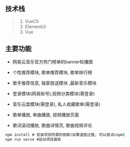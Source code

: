 

## 技术栈

> 1. VueCli
> 2. ElementUi
> 3. Vue

## 主要功能

- 网易云音乐官方热门榜单的banner轮播图
- 个性推荐模块,  歌单推荐模块, 歌单排行榜

- 歌手推荐信息, 独家放送模块 ,最新音乐模块
- 登录模块(网易账号),视频分类模块(需登录)
- 音乐云盘模块(需登录), 私人收藏歌单(需登录)
- 歌单播放, 单曲播放, 视频播放页面
- 歌词滚动播放, 歌曲详情页, 歌曲视频评论



```cmd
npm install # 安装项目所需的依赖(如果速度过慢, 可以尝试cnpm)
npm run serve #启动项目服务

